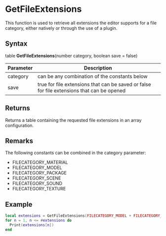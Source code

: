 # GetFileExtensions

This function is used to retrieve all extensions the editor supports for a file category, either natively or through the use of a plugin.

## Syntax

table **GetFileExtensions**(number category, boolean save = false)

| Parameter | Description |
|---|---|
| category | can be any combination of the constants below |
| save | true for file extensions that can be saved or false for file extensions that can be opened |

## Returns

Returns a table containing the requested file extensions in an array configuration.

## Remarks

The following constants can be combined in the category parameter:
- FILECATEGORY_MATERIAL
- FILECATEGORY_MODEL
- FILECATEGORY_PACKAGE
- FILECATEGORY_SCENE
- FILECATEGORY_SOUND
- FILECATEGORY_TEXTURE

## Example

```lua
local extensions = GetFileExtensions(FILECATEGORY_MODEL + FILECATEGORY_TEXTURE)
for n = 1, n <= #extensions do
  Print(extensions[n])
end
```
